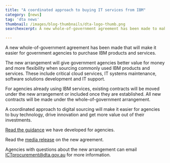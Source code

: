 ```yaml
---
title: "A coordinated approach to buying IT services from IBM"
category: [news]
tag: 'dta news'
thumbnail: /images/blog-thumbnails/dta-logo-thumb.png
searchexcerpt: A new whole-of-government agreement has been made to make it easier for government agencies to purchase IBM products and services

---
```

A new whole-of-government agreement has been made that will  make it easier for government agencies to purchase IBM products and services.

The new arrangement will give government agencies better value for money and more flexibility when sourcing commonly used IBM products and services. These include critical cloud services, IT systems maintenance, software solutions development and IT support.

For agencies already using IBM services, existing contracts will be moved under the new arrangement or included once they are established. All new contracts will be made under the whole-of-government arrangement.

A coordinated approach to digital sourcing will make it easier for agencies to buy technology, drive innovation and get more value out of their investments.

[Read the guidance](https://beta.dta.gov.au/help-and-advice/ict-procurement/tools-sourcing-digital-products-and-services/ict-panels-and-arrangements/buying-ibm-products-and-services) we have developed for agencies.

Read the [media release](https://ministers.pmc.gov.au/keenan/2018/big-benefits-government-new-ibm-deal) on the new agreement.

Agencies with questions about the new arrangement can email [ICTprocurement@dta.gov.au](mailto:ICTprocurement@dta.gov.au) for more information.
